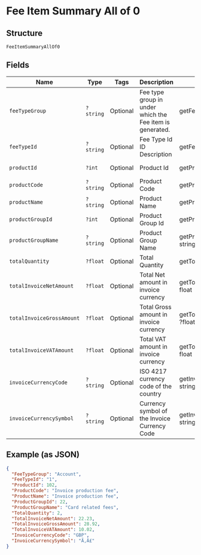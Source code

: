 
# Fee Item Summary All of 0

## Structure

`FeeItemSummaryAllOf0`

## Fields

| Name | Type | Tags | Description | Getter | Setter |
|  --- | --- | --- | --- | --- | --- |
| `feeTypeGroup` | `?string` | Optional | Fee type group in under which the Fee item is generated. | getFeeTypeGroup(): ?string | setFeeTypeGroup(?string feeTypeGroup): void |
| `feeTypeId` | `?string` | Optional | Fee Type Id ID  Description | getFeeTypeId(): ?string | setFeeTypeId(?string feeTypeId): void |
| `productId` | `?int` | Optional | Product Id | getProductId(): ?int | setProductId(?int productId): void |
| `productCode` | `?string` | Optional | Product Code | getProductCode(): ?string | setProductCode(?string productCode): void |
| `productName` | `?string` | Optional | Product Name | getProductName(): ?string | setProductName(?string productName): void |
| `productGroupId` | `?int` | Optional | Product Group Id | getProductGroupId(): ?int | setProductGroupId(?int productGroupId): void |
| `productGroupName` | `?string` | Optional | Product Group Name | getProductGroupName(): ?string | setProductGroupName(?string productGroupName): void |
| `totalQuantity` | `?float` | Optional | Total Quantity | getTotalQuantity(): ?float | setTotalQuantity(?float totalQuantity): void |
| `totalInvoiceNetAmount` | `?float` | Optional | Total Net amount in invoice currency | getTotalInvoiceNetAmount(): ?float | setTotalInvoiceNetAmount(?float totalInvoiceNetAmount): void |
| `totalInvoiceGrossAmount` | `?float` | Optional | Total Gross amount in invoice currency | getTotalInvoiceGrossAmount(): ?float | setTotalInvoiceGrossAmount(?float totalInvoiceGrossAmount): void |
| `totalInvoiceVATAmount` | `?float` | Optional | Total VAT amount in invoice currency | getTotalInvoiceVATAmount(): ?float | setTotalInvoiceVATAmount(?float totalInvoiceVATAmount): void |
| `invoiceCurrencyCode` | `?string` | Optional | ISO 4217 currency code of the country | getInvoiceCurrencyCode(): ?string | setInvoiceCurrencyCode(?string invoiceCurrencyCode): void |
| `invoiceCurrencySymbol` | `?string` | Optional | Currency symbol of the Invoice Currency Code | getInvoiceCurrencySymbol(): ?string | setInvoiceCurrencySymbol(?string invoiceCurrencySymbol): void |

## Example (as JSON)

```json
{
  "FeeTypeGroup": "Account",
  "FeeTypeId": "1",
  "ProductId": 102,
  "ProductCode": "Invoice production fee",
  "ProductName": "Invoice production fee",
  "ProductGroupId": 22,
  "ProductGroupName": "Card related fees",
  "TotalQuantity": 2,
  "TotalInvoiceNetAmount": 22.23,
  "TotalInvoiceGrossAmount": 28.92,
  "TotalInvoiceVATAmount": 10.02,
  "InvoiceCurrencyCode": "GBP",
  "InvoiceCurrencySymbol": "Ã‚Â£"
}
```

